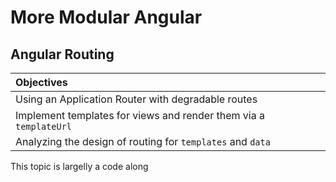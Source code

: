 # More Modular Angular
## Angular Routing



| Objectives |
| :---- |
| Using an Application Router with degradable routes |
| Implement templates for views and render them via a `templateUrl` |
| Analyzing the design of routing for `templates` and `data` |


This topic is largelly a code along 
